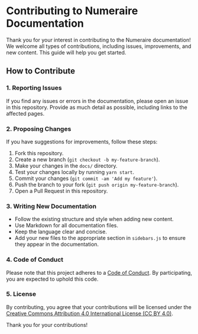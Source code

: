 # Contributing to Numeraire Documentation

Thank you for your interest in contributing to the Numeraire documentation! We welcome all types of contributions, including issues, improvements, and new content. This guide will help you get started.

## How to Contribute

### 1. Reporting Issues

If you find any issues or errors in the documentation, please open an issue in this repository. Provide as much detail as possible, including links to the affected pages.

### 2. Proposing Changes

If you have suggestions for improvements, follow these steps:

1. Fork this repository.
2. Create a new branch (`git checkout -b my-feature-branch`).
3. Make your changes in the `docs/` directory.
4. Test your changes locally by running `yarn start`.
5. Commit your changes (`git commit -am 'Add my feature'`).
6. Push the branch to your fork (`git push origin my-feature-branch`).
7. Open a Pull Request in this repository.

### 3. Writing New Documentation

- Follow the existing structure and style when adding new content.
- Use Markdown for all documentation files.
- Keep the language clear and concise.
- Add your new files to the appropriate section in `sidebars.js` to ensure they appear in the documentation.

### 4. Code of Conduct

Please note that this project adheres to a [Code of Conduct](CODE_OF_CONDUCT.md). By participating, you are expected to uphold this code.

### 5. License

By contributing, you agree that your contributions will be licensed under the [Creative Commons Attribution 4.0 International License (CC BY 4.0)](LICENSE).

Thank you for your contributions!
